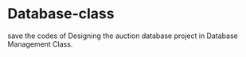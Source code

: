# Database-class

save the codes of Designing the auction database project in Database Management Class.